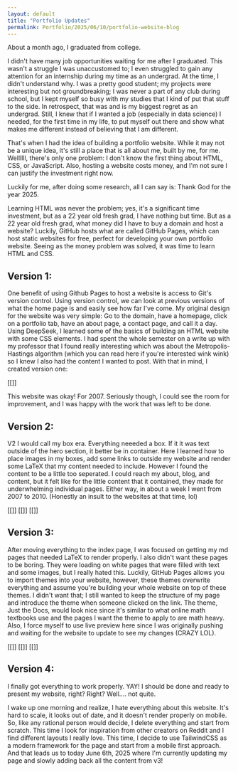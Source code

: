 ```yaml
---
layout: default
title: "Portfolio Updates"
permalink: Portfolio/2025/06/10/portfolio-website-blog
---
```


About a month ago, I graduated from college. 

I didn't have many job opportunities waiting for me after I graduated. This wasn't a struggle I was unaccustomed to; I even struggled to gain any attention for an internship during my time as an undergrad. At the time, I didn't understand why. I was a pretty good student; my projects were interesting but not groundbreaking; I was never a part of any club during school, but I kept myself so busy with my studies that I kind of put that stuff to the side. In retrospect, that was and is my biggest regret as an undergrad. Still, I knew that if I wanted a job (especially in data science) I needed, for the first time in my life, to put myself out there and show what makes me different instead of believing that I am different.

That's when I had the idea of building a portfolio website. While it may not be a unique idea, it's still a place that is all about me, built by me, for me. Wellllll, there's only one problem: I don't know the first thing about HTML, CSS, or JavaScript. Also, hosting a website costs money, and I'm not sure I can justify the investment right now.

Luckily for me, after doing some research, all I can say is: Thank God for the year 2025.

Learning HTML was never the problem; yes, it's a significant time investment, but as a 22 year old fresh grad, I have nothing but time. But as a 22 year old fresh grad, what money did I have to buy a domain and host a website? Luckily, GitHub hosts what are called GitHub Pages, which can host static websites for free, perfect for developing your own portfolio website. Seeing as the money problem was solved, it was time to learn HTML and CSS.


## Version 1:
One benefit of using Github Pages to host a website is access to Git's version control. Using version control, we can look at previous versions of what the home page is and easily see how far I've come. My original design for the website was very simple: Go to the domain, have a homepage, click on a portfolio tab, have an about page, a contact page, and call it a day. Using DeepSeek, I learned some of the basics of building an HTML website with some CSS elements. I had spent the whole semester on a write up with my professor that I found really interesting which was about the Metropolis-Hastings algorithm (which you can read here if you're interested wink wink) so I knew I also had the content I wanted to post. With that in mind, I created version one:

[[]]

This website was okay! For 2007. Seriously though, I could see the room for improvement, and I was happy with the work that was left to be done.

## Version 2:
V2 I would call my box era. Everything neeeded a box. If it it was text outside of the hero section, it better be in container. Here I learned how to place images in my boxes, add some links to outside my website and render some LaTeX that my content needed to include. However I found the content to be a little too seperated. I could reach my about, blog, and content, but it felt like for the little content that it contained, they made for underwhelming individual pages. Either way, in about a week I went from 2007 to 2010. (Honestly an insult to the websites at that time, lol)

[[]]
[[]]
[[]]

## Version 3:
After moving everything to the index page, I was focused on getting my md pages that needed LaTeX to render properly. I also didn't want these pages to be boring. They were loading on white pages that were filled with text and some images, but I really hated this. Luckily, GitHub Pages allows you to import themes into your website, however, these themes overwrite everything and assume you're building your whole website on top of these themes. I didn't want that; I still wanted to keep the structure of my page and introduce the theme when someone clicked on the link. The theme, Just the Docs, would look nice since it's similar to what online math textbooks use and the pages I want the theme to apply to are math heavy. Also, I force myself to use live preview here since I was originally pushing and waiting for the website to update to see my changes (CRAZY LOL).

[[]]
[[]]
[[]]

## Version 4:
I finally got everything to work properly. YAY! I should be done and ready to present my website, right? Right? Well.... not quite.

I wake up one morning and realize, I hate everything about this website. It's hard to scale, it looks out of date, and it doesn't render properly on mobile. So, like any rational person would decide, I delete everything and start from scratch. This time I look for inspiration from other creators on Reddit and I find different layouts I really love. This time, I decide to use TailwindCSS as a modern framework for the page and start from a mobile first approach. And that leads us to today June 6th, 2025 where I'm currently updating my page and slowly adding back all the content from v3!